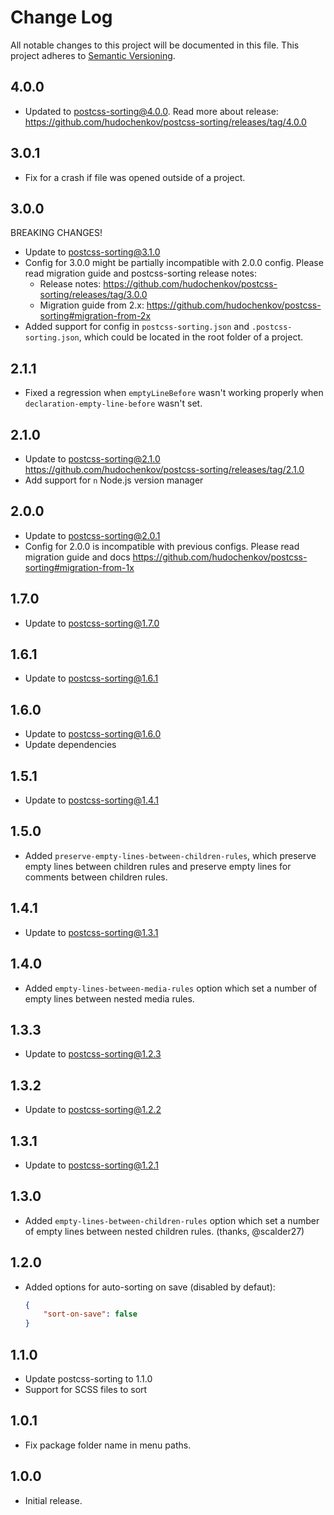 # Change Log
All notable changes to this project will be documented in this file.
This project adheres to [Semantic Versioning](https://semver.org/).

## 4.0.0

* Updated to postcss-sorting@4.0.0. Read more about release: https://github.com/hudochenkov/postcss-sorting/releases/tag/4.0.0

## 3.0.1

* Fix for a crash if file was opened outside of a project.

## 3.0.0

BREAKING CHANGES!

* Update to postcss-sorting@3.1.0
* Config for 3.0.0 might be partially incompatible with 2.0.0 config. Please read migration guide and postcss-sorting release notes:
	* Release notes: https://github.com/hudochenkov/postcss-sorting/releases/tag/3.0.0
	* Migration guide from 2.x: https://github.com/hudochenkov/postcss-sorting#migration-from-2x
* Added support for config in `postcss-sorting.json` and `.postcss-sorting.json`, which could be located in the root folder of a project.

## 2.1.1

* Fixed a regression when `emptyLineBefore` wasn't working properly when `declaration-empty-line-before` wasn't set.

## 2.1.0

* Update to postcss-sorting@2.1.0 https://github.com/hudochenkov/postcss-sorting/releases/tag/2.1.0
* Add support for `n` Node.js version manager

## 2.0.0

* Update to postcss-sorting@2.0.1
* Config for 2.0.0 is incompatible with previous configs. Please read migration guide and docs https://github.com/hudochenkov/postcss-sorting#migration-from-1x

## 1.7.0
* Update to postcss-sorting@1.7.0

## 1.6.1
* Update to postcss-sorting@1.6.1

## 1.6.0
* Update to postcss-sorting@1.6.0
* Update dependencies

## 1.5.1
* Update to postcss-sorting@1.4.1

## 1.5.0
* Added `preserve-empty-lines-between-children-rules`, which preserve empty lines between children rules and preserve empty lines for comments between children rules.

## 1.4.1
* Update to postcss-sorting@1.3.1

## 1.4.0
* Added `empty-lines-between-media-rules` option which set a number of empty lines between nested media rules.

## 1.3.3
* Update to postcss-sorting@1.2.3

## 1.3.2
* Update to postcss-sorting@1.2.2

## 1.3.1
* Update to postcss-sorting@1.2.1

## 1.3.0
* Added `empty-lines-between-children-rules` option which set a number of empty lines between nested children rules. (thanks, @scalder27)

## 1.2.0
* Added options for auto-sorting on save (disabled by defaut):

	```json
	{
		"sort-on-save": false
	}
	```

## 1.1.0
* Update postcss-sorting to 1.1.0
* Support for SCSS files to sort

## 1.0.1
* Fix package folder name in menu paths.

## 1.0.0
* Initial release.
